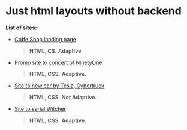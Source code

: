 # Just html layouts without backend

**List of sites:**
* [Coffe Shop landing page](https://kbatyrbayev.github.io/html-layouts/coffee-shop/)
  >**HTML, CS.**
  >**Adaptive**

* [Promo site to concert of NinetyOne](https://kbatyrbayev.github.io/html-layouts/ninetyone/)
  >**HTML, CSS.**
  >**Adaptive.**

* [Site to new car by Tesla, Cybertruck](https://kbatyrbayev.github.io/html-layouts/tesla/)
  >**HTML, CSS.**
  >**Not Adaptive.**

* [Site to serial Witcher](https://kbatyrbayev.github.io/html-layouts/witcher/)
  >**HTML, CSS.**
  >**Adaptive.**

